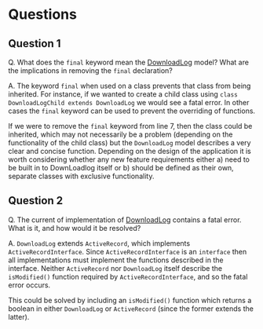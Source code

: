 # Questions

## Question 1
Q. What does the `final` keyword mean the [DownloadLog](orm/DownloadLog.php) model? What are the implications in removing the `final` declaration?

A. The keyword `final` when used on a class prevents that class from being inherited. For instance, if we wanted to create a child class using `class DownloadLogChild extends DownloadLog` we would see a fatal error. In other cases the `final` keyword can be used to prevent the overriding of functions.

If we were to remove the `final` keyword from line 7, then the class could be inherited, which may not necessarily be a problem (depending on the functionality of the child class) but the `DownloadLog` model describes a very clear and concise function. Depending on the design of the application it is worth considering whether any new feature requirements either a) need to be built in to DownLoadlog itself or b) should be defined as their own, separate classes with exclusive functionality.


## Question 2
Q. The current of implementation of [DownloadLog](orm/DownloadLog.php) contains a fatal error. What is it, and how would it be resolved?

A. `DownloadLog` extends `ActiveRecord`, which implements `ActiveRecordInterface`. Since `ActiveRecordInterface` is an `interface` then all implementations must implement the functions described in the interface. Neither `ActiveRecord` nor `DownloadLog` itself describe the `isModified()` function required by `ActiveRecordInterface`, and so the fatal error occurs.

This could be solved by including an `isModified()` function which returns a boolean in either `DownloadLog` or `ActiveRecord` (since the former extends the latter).
